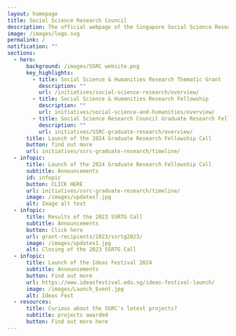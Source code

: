 ```yaml
---
layout: homepage
title: Social Science Research Council
description: The official webpage of the Singapore Social Science Research Council (SSRC).
image: /images/logo.svg
permalink: /
notification: ""
sections:
  - hero:
      background: /images/SSRC website.png
      key_highlights:
        - title: Social Science & Humanities Research Thematic Grant
          description: ""
          url: /initiatives/social-science-research/overview/
        - title: Social Science & Humanities Research Fellowship
          description: ""
          url: initiatives/social-science-and-humanities/overview/
        - title: Social Science Research Council Graduate Research Fellowship
          description: ""
          url: initiatives/SSRC-graduate-research/overview/
      title: Launch of the 2024 Graduate Research Fellowship Call
      button: find out more
      url: initiatives/ssrc-graduate-research/timeline/
  - infopic:
      title: Launch of the 2024 Graduate Research Fellowship Call
      subtitle: Announcements
      id: infopic
      button: CLICK HERE
      url: initiatives/ssrc-graduate-research/timeline/
      image: /images/updates7.jpg
      alt: Image alt text
  - infopic:
      title: Results of the 2023 SSRTG Call
      subtitle: Announcements
      button: Click here
      url: grant-recipients/2023/ssrtg2023/
      image: /images/updates1.jpg
      alt: Closing of the 2023 SSRTG Call
  - infopic:
      title: Launch of the Ideas Festival 2024
      subtitle: Announcements
      button: Find out more
      url: https://www.ideasfestival.edu.sg/ideas-festival-launch/
      image: /images/Launch_Event.jpg
      alt: Ideas Fest
  - resources:
      title: Curious about the SSRC's latest projects?
      subtitle: projects awarded
      button: Find out more here
---
```

